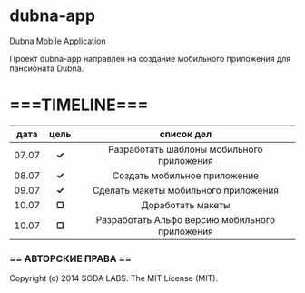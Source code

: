 dubna-app
=========

Dubna Mobile Application

Проект dubna-app направлен на создание мобильного приложения для пансионата Dubna.

# ===TIMELINE===

|   дата    | цель   |  список дел                                   |
|:---------:|:------:|:---------------------------------------------:|
|   07.07   | **✓**  | Разработать шаблоны мобильного приложения     |
|   08.07   | **✓**  | Создать мобильное приложение                  |
|   09.07   | **✓**  | Сделать макеты мобильного приложения          |
|   10.07   | **▢**  | Доработать макеты                             |
|   10.07   | **▢**  | Разработать Альфо версию мобильного приложения|


### == АВТОРСКИЕ ПРАВА ==

Copyright (c) 2014 SODA LABS. The MIT License (MIT).


